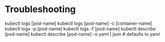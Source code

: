 # Troubleshooting

kubectl logs [pod-name]
kubectl logs [pod-name] -c [container-name]
kubectl logs -p [pod-name]
kubectl logs -f [pod-name]
kubectl describe [pod-name]
kubectl describe [pod-name] -o yaml | json # defaults to yaml

